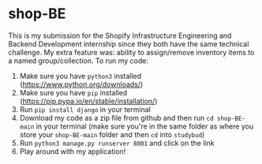 # shop-BE
This is my submission for the Shopify Infrastructure Engineering and Backend Development internship since they both have the same technical challenge. My extra feature was: ability to assign/remove inventory items to a named group/collection.
To run my code:
1. Make sure you have `python3` installed (https://www.python.org/downloads/)
2. Make sure you have `pip` installed (https://pip.pypa.io/en/stable/installation/)
3. Run `pip install django` in your terminal
4. Download my code as a zip file from github and then run `cd shop-BE-main` in your terminal (make sure you're in the same folder as where you store your `shop-BE-main` folder and then `cd` into `studybud`)
5. Run `python3 manage.py runserver 8001` and click on the link
6. Play around with my application!
